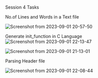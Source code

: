 Session 4 Tasks

No.of Lines and Words in a Text file 

![Screenshot from 2023-09-01 20-57-50](https://github.com/mohamedashraf56/Embedded-Linux-Tasks/assets/110823285/753d09cb-d5cc-4582-9560-ee25059c09af)


Generate init_function in C Language
![Screenshot from 2023-09-01 22-13-47](https://github.com/mohamedashraf56/Embedded-Linux-Tasks/assets/110823285/4fd00227-1784-4e3e-9886-ec6aa32966a1)

![Screenshot from 2023-09-01 21-13-01](https://github.com/mohamedashraf56/Embedded-Linux-Tasks/assets/110823285/23f106cd-1ecc-495c-9754-d1149593614a)


Parsing Header file 

![Screenshot from 2023-09-01 22-08-44](https://github.com/mohamedashraf56/Embedded-Linux-Tasks/assets/110823285/fcfde393-e988-425d-919a-501b0146223d)



